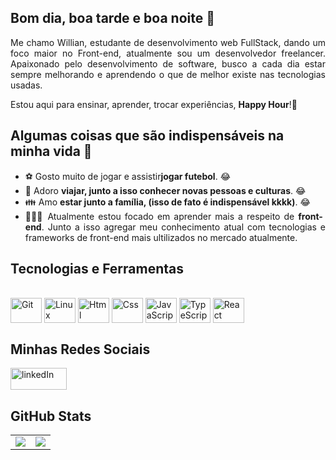## Bom dia, boa tarde e boa noite 👋

<div align="justify">
  Me chamo Willian, estudante de desenvolvimento web FullStack, dando um foco maior no Front-end, atualmente sou um desenvolvedor freelancer. Apaixonado pelo desenvolvimento de software, busco a cada dia estar sempre melhorando e aprendendo o que de melhor existe nas tecnologias usadas.
 </div>

Estou aqui para ensinar, aprender, trocar experiências, <strong>Happy Hour</strong>!🎉

## Algumas coisas que são indispensáveis na minha vida 🤔

<ul align="justify">
  <li>⚽ Gosto muito de jogar e assistir<strong>jogar futebol</strong>. 😂</li>
  <li>🧳 Adoro <strong>viajar, junto a isso conhecer novas pessoas e culturas</strong>. 😂</li>
  <li>👪 Amo <strong>estar junto a família, (isso de fato é indispensável kkkk)</strong>. 😂</li>
  <li>👨🏻‍💻 Atualmente estou focado em aprender mais a respeito de <strong>front-end</strong>. Junto a isso agregar meu conhecimento atual com tecnologias e frameworks de front-end mais ultilizados no mercado atualmente.</li>
</ul>

## Tecnologias e Ferramentas
<div style="display: inline_block"><br>
  <img align="center" alt="Git" height="40" width="50" src="https://cdn.jsdelivr.net/gh/devicons/devicon/icons/git/git-original.svg"> 
  <img align="center" alt="Linux" height="40" width="50" src="https://cdn.jsdelivr.net/gh/devicons/devicon/icons/linux/linux-original.svg">
  <img align="center" alt="Html" height="40" width="50" src="https://cdn.jsdelivr.net/gh/devicons/devicon/icons/html5/html5-plain-wordmark.svg">
  <img align="center" alt="Css" height="40" width="50" src="https://cdn.jsdelivr.net/gh/devicons/devicon/icons/css3/css3-plain-wordmark.svg">
  <img align="center" alt="JavaScript" height="40" width="50" src="https://cdn.jsdelivr.net/gh/devicons/devicon/icons/javascript/javascript-original.svg">
  <img align="center" alt="TypeScript" height="40" width="50" src="https://cdn.jsdelivr.net/gh/devicons/devicon/icons/typescript/typescript-original.svg">
  <img align="center" alt="React" height="40" width="50" src="https://cdn.jsdelivr.net/gh/devicons/devicon/icons/react/react-original-wordmark.svg">
</div>

## Minhas Redes Sociais
<div>
  </a>
  <a style="margin-right: 15px;" href="https://www.linkedin.com/in/willian-s-amorim/" target="_blank">
    <img width="90px" height="35px" alt="linkedIn" src="https://img.shields.io/badge/LinkedIn-0077B5?style=for-the-badge&logo=linkedin&logoColor=white" />
  </a>
</div>

## GitHub Stats
<table>
<tr><td>

  <a href="https://github.com/anuraghazra/github-readme-stats" target="_blank" rel="noopener noreferrer">
    <img align="center" src="https://github-readme-stats.vercel.app/api?username=WillianAmorim&show_icons=true&theme=radical" />
  </a>

</td><td>

  <a href="https://github.com/anuraghazra/github-readme-stats" rel="noopener noreferrer" target="_blank" target="_blank">
    <img align="center" src="https://github-readme-stats.vercel.app/api/top-langs/?username=WillianAmorim&layout=compact&theme=radical" />
  </a>

</td></tr>
</table>

 
